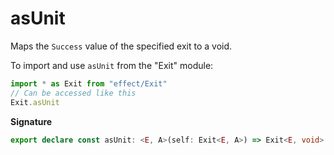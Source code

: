 # asUnit

Maps the `Success` value of the specified exit to a void.

To import and use `asUnit` from the "Exit" module:

```ts
import * as Exit from "effect/Exit"
// Can be accessed like this
Exit.asUnit
```

**Signature**

```ts
export declare const asUnit: <E, A>(self: Exit<E, A>) => Exit<E, void>
```
